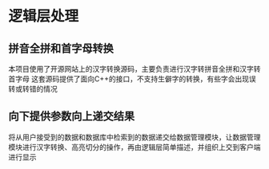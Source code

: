 


# 逻辑层处理


## 拼音全拼和首字母转换

本项目使用了开源网站上的汉字转换源码，主要负责进行汉字转拼音全拼和汉字转首字母
这套源码提供了面向C++的接口，不支持生僻字的转换，有些字会出现误转或转错的情况

## 向下提供参数向上递交结果
将从用户接受到的数据和数据库中检索到的数据递交给数据管理模块，让数据管理模块进行汉字转换、高亮切分的操作，再由逻辑层简单描述，并组织上交到客户端进行显示
